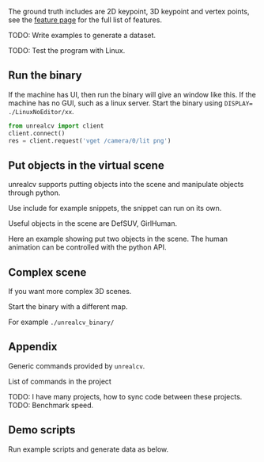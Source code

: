 
The ground truth includes are 2D keypoint, 3D keypoint and vertex points, see the [feature page](/docs/feature/) for the full list of features.

TODO: Write examples to generate a dataset.

TODO: Test the program with Linux.

## Run the binary

If the machine has UI, then run the binary will give an window like this. If the machine has no GUI, such as a linux server. Start the binary using `DISPLAY= ./LinuxNoEditor/xx`.

```python
from unrealcv import client
client.connect()
res = client.request('vget /camera/0/lit png')
```

## Put objects in the virtual scene

unrealcv supports putting objects into the scene and manipulate objects through python.

Use include for example snippets, the snippet can run on its own.

Useful objects in the scene are DefSUV, GirlHuman.

Here an example showing put two objects in the scene. The human animation can be controlled with the python API.

## Complex scene

If you want more complex 3D scenes.

Start the binary with a different map.

For example `./unrealcv_binary/`

## Appendix

Generic commands provided by `unrealcv`.

List of commands in the project

TODO: I have many projects, how to sync code between these projects.
TODO: Benchmark speed.

## Demo scripts

Run example scripts and generate data as below.